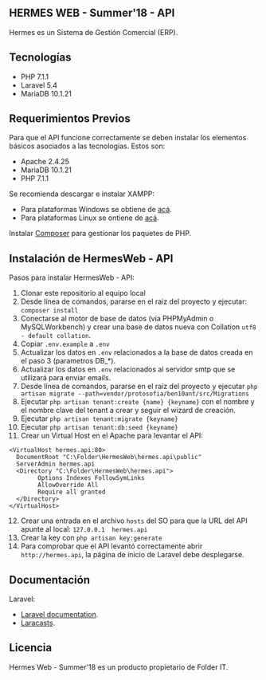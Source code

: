 ## HERMES WEB - Summer'18 - API

Hermes es un Sistema de Gestión Comercial (ERP).

## Tecnologías

* PHP 7.1.1
* Laravel 5.4
* MariaDB 10.1.21

## Requerimientos Previos

Para que el API funcione correctamente se deben instalar los elementos básicos asociados a las tecnologías. Estos son:
* Apache 2.4.25
* MariaDB 10.1.21
* PHP 7.1.1

Se recomienda descargar e instalar XAMPP:
* Para plataformas Windows se obtiene de [acá](https://www.apachefriends.org/xampp-files/7.1.1/xampp-win32-7.1.1-0-VC14-installer.exe).
* Para plataformas Linux se ontiene de [acá](https://www.apachefriends.org/xampp-files/7.1.1/xampp-linux-x64-7.1.1-0-installer.run).

Instalar [Composer](https://getcomposer.org/download/) para gestionar los paquetes de PHP.

## Instalación de HermesWeb - API

Pasos para instalar HermesWeb - API:
1. Clonar este repositorio al equipo local
2. Desde línea de comandos, pararse en el raiz del proyecto y ejecutar: `composer install` 
3. Conectarse al motor de base de datos (via PHPMyAdmin o MySQLWorkbench) y crear una base de datos nueva con Collation `utf8 - default collation`.
4. Copiar `.env.example` a `.env`
5. Actualizar los datos en `.env` relacionados a la base de datos creada en el paso 3 (parametros DB_*).
6. Actualizar los datos en `.env` relacionados al servidor smtp que se utilizará para enviar emails.
7. Desde línea de comandos, pararse en el raíz del proyecto y ejecutar `php artisan migrate --path=vendor/protosofia/ben10ant/src/Migrations`
8. Ejecutar `php artisan tenant:create {name} {keyname}` con el nombre y el nombre clave del tenant a crear y seguir el wizard de creación.
9. Ejecutar `php artisan tenant:migrate {keyname}`
10. Ejecutar `php artisan tenant:db:seed {keyname}`
11. Crear un Virtual Host en el Apache para levantar el API:
```
<VirtualHost hermes.api:80>
  DocumentRoot "C:\Folder\HermesWeb\hermes.api\public"
  ServerAdmin hermes.api
  <Directory "C:\Folder\HermesWeb\hermes.api">
        Options Indexes FollowSymLinks
        AllowOverride All
        Require all granted
  </Directory>
</VirtualHost>
```
12. Crear una entrada en el archivo `hosts` del SO para que la URL del API apunte al local: `127.0.0.1  hermes.api`
13. Crear la key con `php artisan key:generate`
14. Para comprobar que el API levantó correctamente abrir `http://hermes.api`, la página de inicio de Laravel debe desplegarse.


## Documentación

Laravel:
 * [Laravel documentation](https://laravel.com/docs).
 * [Laracasts](https://laracasts.com).
 
## Licencia

Hermes Web - Summer'18 es un producto propietario de Folder IT.
